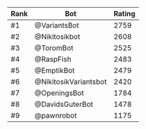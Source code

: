 Rank|Bot|Rating
---|---|---
#1|@VariantsBot|2759
#2|@Nikitosikbot|2608
#3|@ToromBot|2525
#4|@RaspFish|2483
#5|@EmptikBot|2479
#6|@NikitosikVariantsbot|2420
#7|@OpeningsBot|1784
#8|@DavidsGuterBot|1478
#9|@pawnrobot|1175
